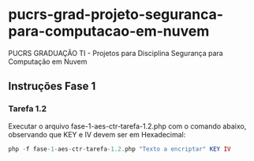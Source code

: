 # pucrs-grad-projeto-seguranca-para-computacao-em-nuvem
PUCRS GRADUAÇÃO TI - Projetos para Disciplina Segurança para Computação em Nuvem

## Instruções Fase 1

### Tarefa 1.2

Executar o arquivo fase-1-aes-ctr-tarefa-1.2.php com o comando abaixo, observando que KEY e IV devem ser em Hexadecimal:

```php
php -f fase-1-aes-ctr-tarefa-1.2.php "Texto a encriptar" KEY IV
```


